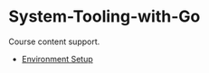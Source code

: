 # System-Tooling-with-Go

Course content support.

+ [Environment Setup](https://github.com/lazarocastro/System-Tooling-with-Go/blob/master/1-Environment_Setup/installing_Go_on_Unix_System.md)
